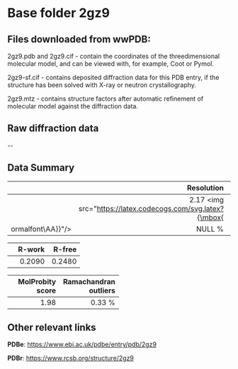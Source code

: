 # Base folder 2gz9

## Files downloaded from wwPDB:

2gz9.pdb and 2gz9.cif - contain the coordinates of the threedimensional molecular model, and can be viewed with, for example, Coot or Pymol.

2gz9-sf.cif - contains deposited diffraction data for this PDB entry, if the structure has been solved with X-ray or neutron crystallography.

2gz9.mtz - contains structure factors after automatic refinement of molecular model against the diffraction data.

## Raw diffraction data

--<br> 

## Data Summary
|   | Resolution | Completeness| I/sigma |
|---|-------------:|----------------:|--------------:|
|   |2.17 <img src="https://latex.codecogs.com/svg.latex?{\mbox{
ormalfont\AA}}"/>|NULL  %|<img width=50/>NULL |

|   | **R-work**| **R-free**   
|---|-------------:|----------------:|           
||0.2090|0.2480|

|   |**MolProbity<br>score**| **Ramachandran<br>outliers** 
|---|-------------:|----------------:|
||1.98|0.33 %|

## Other relevant links 
**PDBe**:  https://www.ebi.ac.uk/pdbe/entry/pdb/2gz9
 
**PDBr**: https://www.rcsb.org/structure/2gz9 

